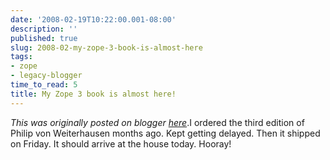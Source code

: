 ```yaml
---
date: '2008-02-19T10:22:00.001-08:00'
description: ''
published: true
slug: 2008-02-my-zope-3-book-is-almost-here
tags:
- zope
- legacy-blogger
time_to_read: 5
title: My Zope 3 book is almost here!
---
```


*This was originally posted on blogger [here](https://pydanny.blogspot.com/2008/02/my-zope-3-book-is-almost-here.html)*.I ordered the third edition of Philip von Weiterhausen months ago.  Kept getting delayed.  Then it shipped on Friday.  It should arrive at the house today.  Hooray!
